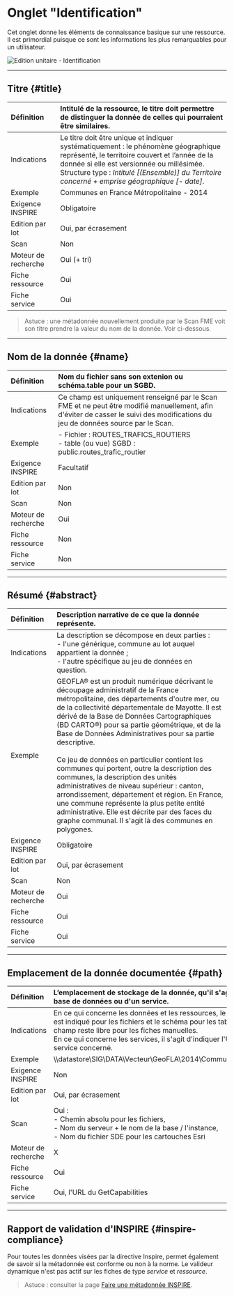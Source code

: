 # Onglet "Identification"

Cet onglet donne les éléments de connaissance basique sur une ressource. Il est primordial puisque ce sont les informations les plus remarquables pour un utilisateur.

![Edition unitaire - Identification](/assets/inv_edit_one_identification.png "L&apos;é&apos;dition unitaire - onglet identification")

_________

## <i class="fa fa-eye"></i> Titre {#title}

| Définition       | Intitulé de la ressource, le titre doit permettre de distinguer la donnée de celles qui pourraient être similaires. |
| :--------------- | :--------------------------------------  |
| Indications      |  Le titre doit être unique et indiquer systématiquement : le phénomène géographique représenté,  le territoire couvert et l’année de la donnée si elle est versionnée ou millésimée.<br>Structure type : *Intitulé [(Ensemble)] du Territoire concerné  + emprise géographique [- date]*. |
| Exemple          |  Communes en France Métropolitaine - 2014 |
| Exigence INSPIRE           | Obligatoire                    |
| Edition par lot            | Oui, par écrasement            |
| Scan                       | Non                            |
| Moteur de recherche        | Oui (+ tri)                    |
| Fiche ressource            | Oui                            |
| Fiche service              | Oui                            |

> Astuce : une métadonnée nouvellement produite par le Scan FME voit son titre prendre la valeur du nom de la donnée. Voir ci-dessous. 

_________

## Nom de la donnée {#name}

| Définition           | Nom du fichier sans son extenion ou schéma.table pour un SGBD. |
| :------------------- | :------------------------------------------------------------  |
| Indications          | Ce champ est uniquement renseigné par le Scan FME et ne peut être modifié manuellement, afin d&apos;éviter de casser le suivi des modifications du jeu de données source par le Scan. |
| Exemple              |  - Fichier : ROUTES_TRAFICS_ROUTIERS<br>- table (ou vue) SGBD : public.routes_trafic_routier |
| Exigence INSPIRE     | Facultatif                    |
| Edition par lot      | Non                            |
| Scan                 | Non                            |
| Moteur de recherche  | Oui                            |
| Fiche ressource      | Non                            |
| Fiche service        | Non                            |

_________

## <i class="fa fa-bookmark"></i> Résumé {#abstract}

| Définition       | Description narrative de ce que la donnée représente. |
| :--------------- | :--------------------------------------  |
| Indications      |  La description se décompose en deux parties : <br />- l&apos;une générique, commune au lot auquel appartient la donnée ; <br />- l&apos;autre spécifique au jeu de données en question. |
| Exemple          |  GEOFLA® est un produit numérique décrivant le découpage administratif de la France métropolitaine, des départements d&apos;outre mer, ou de la collectivité départementale de Mayotte. Il est dérivé de la Base de Données Cartographiques (BD CARTO®) pour sa partie géométrique, et de la Base de Données Administratives pour sa partie descriptive.<br /><br />  Ce jeu de données en particulier contient les communes qui portent, outre la description des communes, la description des unités administratives de niveau supérieur : canton, arrondissement, département et région. En France, une commune représente la plus petite entité administrative. Elle est décrite par des faces du graphe communal. Il s&apos;agit là des communes en polygones.|
| Exigence INSPIRE           | Obligatoire         |
| Edition par lot            | Oui, par écrasement |
| Scan                       | Non                 |
| Moteur de recherche        | Oui                 |
| Fiche ressource            | Oui                           |
| Fiche service              | Oui                           |

_________

## <i class="fa fa-hdd-o"></i> Emplacement de la donnée documentée {#path}

| Définition          | L’emplacement de stockage de la donnée, qu&apos;il s&apos;agisse d&apos;un fichier ou d&apos;une base de données ou d&apos;un service. |
| :------------------ | :-------------------------------------------------------------------------------------------  |
| Indications         | En ce qui concerne les données et les ressources, le chemin absolu depuis le scan est indiqué pour les fichiers et le schéma pour les tables en base de données. Le champ reste libre pour les fiches manuelles.<br />En ce qui concerne les services, il s&apos;agit d&apos;indiquer l&apos;URL du GetCapabilities du service concerné. |
| Exemple             | \\\datastore\SIG\DATA\Vecteur\GeoFLA\2014\Communes\Métropole\COMMUNE.SHP |
| Exigence INSPIRE    | Non         |
| Edition par lot     | Oui, par écrasement |
| Scan                | Oui : <br />- Chemin absolu pour les fichiers,<br />- Nom du serveur + le nom de la base / l&apos;instance,<br />- Nom du fichier SDE pour les cartouches Esri |
| Moteur de recherche | X                   |
| Fiche ressource     | Oui                           |
| Fiche service       | Oui, l&apos;URL du GetCapabilities |

_________

## <i class="fa fa-flask"></i> Rapport de validation d&apos;INSPIRE {#inspire-compliance}

Pour toutes les données visées par la directive Inspire, permet également de savoir si la métadonnée est conforme ou non à la norme.
Le valideur dynamique n&apos;est pas actif sur les fiches de type *service* et *ressource*.

> Astuce : consulter la page [Faire une métadonnée INSPIRE](md_inspire.html).

